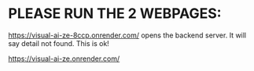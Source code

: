 # PLEASE RUN THE 2 WEBPAGES:

https://visual-ai-ze-8ccp.onrender.com/ opens the backend server. It will say detail not found. This is ok!

https://visual-ai-ze.onrender.com/
